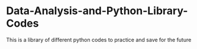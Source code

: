 # Data-Analysis-and-Python-Library-Codes
This is a library of different python codes to practice and save for the future
